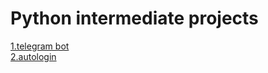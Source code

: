 <h1>Python intermediate projects</h1>
<a href="https://github.com/NaReddyJashwanthReddy/intermediatepythonprojects/blob/main/telbot/pythoncode.py">1.telegram bot</a>
<br>
<a href="https://github.com/NaReddyJashwanthReddy/intermediatepythonprojects/blob/main/autologin/pythoncode.py">2.autologin</a>
